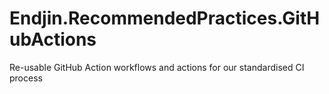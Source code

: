 # Endjin.RecommendedPractices.GitHubActions
Re-usable GitHub Action workflows and actions for our standardised CI process
